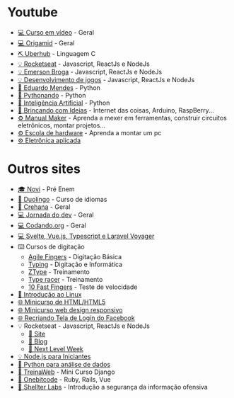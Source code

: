 # Youtube
- [💻 Curso em vídeo](https://www.youtube.com/user/cursosemvideo) - Geral
- [💻 Origamid](https://www.youtube.com/c/Origamid) - Geral
- [⛏️ Uberhub](https://www.youtube.com/channel/UCwiPDmAwR6tQancfkGVSt1Q) - Linguagem C
- [💡 Rocketseat](https://www.youtube.com/channel/UCSfwM5u0Kce6Cce8_S72olg) - Javascript, ReactJs e NodeJs
- [💡 Emerson Broga](https://www.youtube.com/channel/UC29n3f6JhwqtD-kCJi_BwoA) - Javascript, ReactJs e NodeJs
- [💡 Desenvolvimento de jogos](https://www.youtube.com/playlist?list=PLMdYygf53DP5SVQQrkKCVWDS0TwYLVitL) - Javascript, ReactJs e NodeJs 
- [🐍 Eduardo Mendes](https://www.youtube.com/user/mendesesduardo) - Python
- [🐍 Pythonando](https://www.youtube.com/channel/UCDqfUwybgEA9Hg3P32G4Uaw/videos) - Python
- [🐍 Inteligência Artificial](https://www.youtube.com/playlist?list=PLMdYygf53DP7YZiFUtGTWJJlvynRyrna-) - Python 
- [🔩 Brincando com Ideias](https://www.youtube.com/channel/UCcGk83PAQ5aGR7IVlD_cBaw) - Internet das coisas, Arduino, RaspBerry...
- [⚙ Manual Maker](https://www.youtube.com/playlist?list=PLYjrJH3e_wDNLUTN32WittrpBxeleEqNpv) - Aprenda a mexer em ferramentas, construir circuitos eletrônicos, montar projetos...
- [⚙ Escola de hardware](https://www.youtube.com/playlist?list=PLB3bkcT5ue2gQdII6KKwhloyl2AvtSWL9) - Aprenda a montar um pc
- [⚙ Eletrônica aplicada](https://www.youtube.com/c/AmoraVidas)

# Outros sites
- [🎓 Novi](www.novienem.com.br) - Pré Enem
- [💬 Duolingo](https://pt.duolingo.com) - Curso de idiomas
- [🎨 Crehana](https://www.crehana.com/br/cursos-gratis) - Geral
- [💻 Jornada do dev](https://jornadadodev.com.br/cursos) - Geral
- [💻 Codando.org](https://codando.org/material-gratuito) - Geral
- [💻 Svelte, Vue.js, Typescript e Laravel Voyager](https://classes.vedovelli.com.br/courses)
- ⌨️ Cursos de digitação
  - [Agile Fingers](https://agilefingers.com/pt) - Digitação Básica
  - [Typing](https://www.typing.com/br) - Digitação e Informática
  - [ZType](https://zty.pe/) - Treinamento
  - [Type racer](https://play.typeracer.com/) - Treinamento
  - [10 Fast Fingers](https://10fastfingers.com/typing-test/portuguese) - Teste de velocidade
- [🐧 Introdução ao Linux](http://884a37b.contato.site/captura-introducao-1?fbclid=IwAR1Z2FBbXsSt0eKmA9Kho3_A7fzBbJm7WaE3qTCHkHIFLVTULBV19fC5q0c)
- [🌐 Minicurso de HTML/HTML5](https://www.youtube.com/watch?v=DGeFqagZULA&list=PLEyt1MvK3exQvhz6hFo-66fXbpHY6BGrJ&index=2&t=0s)
- [🌐 Minicurso web design responsivo](https://www.youtube.com/playlist?list=PLZTjHbp2Y782r6cqjm5JU91_sgPxM19k-)
- [🌐 Recriando Tela de Login do Facebook](https://bugnocod.wordpress.com/recriando-tela-login-facebook/?fbclid=IwAR1n_ivx935GS9vAadbqkDWYB8K_F6i7uq2xQaMBEpoyzvVS3RTUCqpw7BI)
- 💡 Rocketseat - Javascript, ReactJs e NodeJs
  - [💜 Site](https://rocketseat.com.br)
  - [📝 Blog](https://blog.rocketseat.com.br)
  - [🚀 Next Level Week](https://nextlevelweek.com)
- [💡 Node.js para Iniciantes](https://treinamento.nodebr.org)
- [🐍 Python para análise de dados](https://geracaoanalitica.com.br)
- [🐍 TreinaWeb](https://lp.treinaweb.com.br/python?fbclid=IwAR0h-VEvT7OZCHywGjk_Gb9TdJWy4RvRoylIhQZd8gyrhjKTE1Bz1AnQJQI#receber) - Mini Curso Django
- [💎 Onebitcode](https://onebitcode.com/cursos) - Ruby, Rails, Vue
- [🔐 Shellter Labs](https://shellterlabs.com/pt) - Introdução a segurança da informação ofensiva
